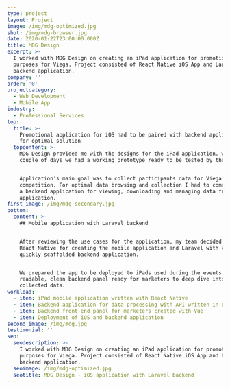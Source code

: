```yaml
---
type: project
layout: Project
image: /img/mdg-optimized.jpg
shot: /img/mdg-browser.jpg
date: 2020-01-22T23:00:00.000Z
title: MDG Design
excerpt: >-
  I worked with MDG Design on creating an iPad application for promotional
  purposes for Viega. Project consisted of React Native iOS App and Laravel
  backend application.
company: ''
order: '0'
projectcategory:
  - Web Development
  - Mobile App
industry:
  - Professional Services
top:
  title: >-
    Promotional application for iOS had to be paired with backend application
    for optimal solution
  topcontent: >-
    MDG Design provided me with the designs for the iPad application. Within
    couple of days we had a working prototype ready to be tested by the client. 


    Application's main goal was to collect participants data for Viega
    competition. For optimal data browsing and collection I had to come up with
    a backend application for viewing, downloading and managing data from the
    application.
first_image: /img/mdg-secondary.jpg
bottom:
  content: >-
    ## Mobile application with Laravel backend


    After reviewing the use cases for the application, my team decided to use
    React Native for creating the mobile application and Laravel with Vue for
    quickly scaffolded backend application. 


    We prepared the app to be deployed to iPads used during the events with
    readable, clean backend panel ready for marketers to deep dive into the
    collected data.
workload:
  - item: iPad mobile application written with React Native
  - item: Backend application for data processing with API written in Laravel
  - item: Backend front-end panel for marketers created with Vue
  - item: Deployment of iOS and backend application
second_image: /img/mdg.jpg
testimonial: ''
seo:
  seodescription: >-
    I worked with MDG Design on creating an iPad application for promotional
    purposes for Viega. Project consisted of React Native iOS App and Laravel
    backend application.
  seoimage: /img/mdg-optimized.jpg
  seotitle: MDG Design - iOS application with Laravel backend
---
```

